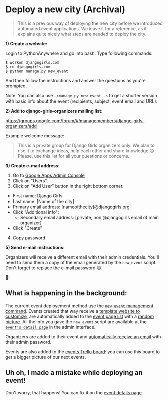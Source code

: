 # Deploy a new city (Archival)

> This is a previous way of deploying the new city before we introduced automated event applications. We leave it for a reference, as it explains quite nicely what steps are needed to deploy the city.

**1) Create a website:**

Login to PythonAnywhere and go into bash. Type following commands:

```
$ workon djangogirls.com
$ cd djangogirls.com
$ python manage.py new_event
```

And then follow the instructions and answer the questions as you're prompted.

Note: You can also use `./manage.py new_event -s` to get a shorter version with basic info about the event (recipients, subject, event email and URL).

**2) Add to django-girls-organizers mailing list:**

https://groups.google.com/forum/#!managemembers/django-girls-organizers/add

Example welcome message:
> This is a private group for Django Girls organizers only. We plan to use it to exchange ideas, help each other and share knowledge :smile: Please, use this list for all your questions or concerns.

**3) Create e-mail address:**

1. Go to [Google Apps Admin Console](https://admin.google.com/AdminHome#UserList:org=1glcp172anflfd)
2. Click on "Users"
3. Click on "Add User" button in the right bottom corner.
  - First name: Django Girls
  - Last name: [Name of the city]
  - Primary email address: [nameofthecity]@djangogirls.org
  - Click "Additional info":
    - Secondary email address: [private, non @djangogirls email of main organizer]
  - Click "Create"
4. Copy password.

**5) Send e-mail instructions:**

Organizers will receive a different email with their admin credentials. You'll need to send them a copy of the email generated by the `new_event` script. Don't forget to replace the e-mail password :smile:

:tada:!

## What is happening in the background:

The current event deployement method use the [`new_event` management command](https://github.com/DjangoGirls/djangogirls/blob/master/core/management/commands/new_event.py). Events created that way receive a [template website to customize](https://github.com/DjangoGirls/djangogirls/blob/master/core/default_eventpage_content.py), are automatically added to the [event page list](https://djangogirls.org/events/) with a [random picture](https://github.com/DjangoGirls/djangogirls/tree/master/pictures). All the info you gave the `new_event` script are available at the [`event's detail page`](https://djangogirls.org/admin/core/event/) in the admin interface.

Organizers are added to their event and [automatically receive an email](https://github.com/DjangoGirls/djangogirls/blob/master/core/emails.py) with their admin password.

Events are also added to the [events Trello board](https://trello.com/b/nWNEA8bf/events-calendar): you can use this board to get a bigger picture of our next events.

## Uh oh, I made a mistake while deploying an event!

Don't worry, that happens! You can fix it on the [event details page](https://djangogirls.org/admin/core/event/).
